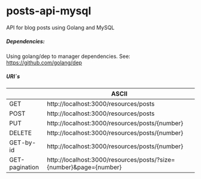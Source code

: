 # posts-api-mysql
API for blog posts using Golang and MySQL

##### Dependencies:
Using golang/dep to manager dependencies. See: https://github.com/golang/dep

##### URI`s
|                |ASCII                         |
|----------------|-------------------------------|
|GET|http://localhost:3000/resources/posts|
|POST|http://localhost:3000/resources/posts            |
|PUT|http://localhost:3000/resources/posts/{number}|
|DELETE|http://localhost:3000/resources/posts/{number}|
|GET-by-id|http://localhost:3000/resources/posts/{number}|
|GET-pagination|http://localhost:3000/resources/posts/?size={number}&page={number}|

